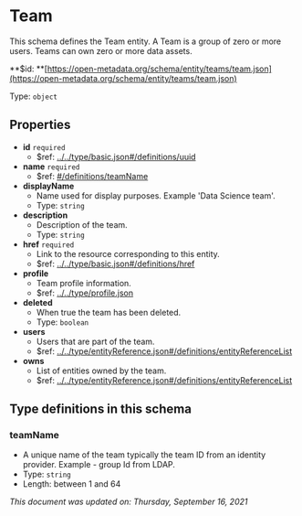 # Team

This schema defines the Team entity. A Team is a group of zero or more users. Teams can own zero or more data assets.

**$id: **[https://open-metadata.org/schema/entity/teams/team.json](https://open-metadata.org/schema/entity/teams/team.json)

Type: `object`

## Properties

* **id** `required`
  * $ref: [../../type/basic.json#/definitions/uuid](../types/basic.md#uuid)
* **name** `required`
  * $ref: [#/definitions/teamName](team.md#teamname)
* **displayName**
  * Name used for display purposes. Example 'Data Science team'.
  * Type: `string`
* **description**
  * Description of the team.
  * Type: `string`
* **href** `required`
  * Link to the resource corresponding to this entity.
  * $ref: [../../type/basic.json#/definitions/href](../types/basic.md#href)
* **profile**
  * Team profile information.
  * $ref: [../../type/profile.json](../types/profile.md)
* **deleted**
  * When true the team has been deleted.
  * Type: `boolean`
* **users**
  * Users that are part of the team.
  * $ref: [../../type/entityReference.json#/definitions/entityReferenceList](../types/entityreference.md#entityreferencelist)
* **owns**
  * List of entities owned by the team.
  * $ref: [../../type/entityReference.json#/definitions/entityReferenceList](../types/entityreference.md#entityreferencelist)

## Type definitions in this schema

### teamName

* A unique name of the team typically the team ID from an identity provider. Example - group Id from LDAP.
* Type: `string`
* Length: between 1 and 64

_This document was updated on: Thursday, September 16, 2021_
